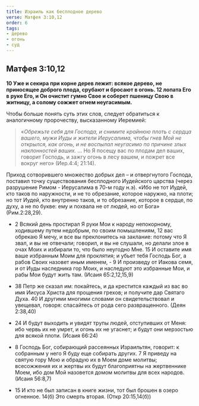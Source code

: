 ```yaml
---
title: Израиль как бесплодное дерево
verse: Матфея 3:10,12
order: 6
tags: 
- дерево
- огонь
- суд
---
```


## Матфея 3:10,12

**10 Уже и секира при корне дерев лежит: всякое дерево, не приносящее доброго плода, срубают и бросают в огонь. 12 лопата Его в руке Его, и Он очистит гумно Свое и соберет пшеницу Свою в житницу, а солому сожжет огнем неугасимым.**

Чтобы больше понять суть этих слов, следует обратиться к аналогичному пророчеству, высказанному Иеремией:

>«*Обрежьте себя для Господа, и снимите крайнюю плоть с сердца вашего, мужи Иуды и жители Иерусалима, чтобы гнев Мой не открылся, как огонь, и не воспылал неугасимо по причине злых наклонностей ваших.* … Но Я посещу вас по плодам дел ваших, говорит Господь, и зажгу огонь в лесу вашем, и пожрет все вокруг него» (Иер.4:4; 21:14). 

Приход сотворившего множество добрых дел – и отвергнутого Господа,  поставил точку существования бесплодного Иудейского царства (через разрушение  Римом - Иерусалима в 70-м году н.э).  «Ибо не тот Иудей, кто таков по наружности, и не то обрезание, которое наружно, на плоти;  но тот Иудей, кто внутренно таков, и то обрезание, которое в сердце, по духу, а не по букве: ему и похвала не от людей, но от Бога» (Рим.2:28,29). 

- 2 Всякий день простирал Я руки Мои к народу непокорному, ходившему путем недобрым, по своим помышлениям, 12 вас обрекаю Я мечу, и все вы преклонитесь на заклание: потому что Я звал, и вы не отвечали; говорил, и вы не слушали, но делали злое в очах Моих и избирали то, что было неугодно Мне. 15 И оставите имя ваше избранным Моим для проклятия; и убьет тебя Господь Бог, а рабов Своих назовет иным именем, - 9 И произведу от Иакова семя, и от Иуды наследника гор Моих, и наследуют это избранные Мои, и рабы Мои будут жить там. (Исаия 65:2,12,15,9)
- 38 Петр же сказал им: покайтесь, и да крестится каждый из вас во имя Иисуса Христа для прощения грехов; и получите дар Святаго Духа. 40 И другими многими словами он свидетельствовал и увещевал, говоря: спасайтесь от рода сего развращенного. (Деян 2:38,40)
- 24 И будут выходить и увидят трупы людей, отступивших от Меня: ибо червь их не умрет, и огонь их не угаснет; и будут они мерзостью для всякой плоти. (Исаия 66:24)

- 8 Господь Бог, собирающий рассеянных Израильтян, говорит: к собранным у него Я буду еще собирать других. 7 Я приведу на святую гору Мою и обрадую их в Моем доме молитвы; всесожжения их и жертвы их будут благоприятны на жертвеннике Моем, ибо дом Мой назовется домом молитвы для всех народов. (Исаия 56:8,7)

- 15 И кто не был записан в книге жизни, тот был брошен в озеро огненное. 14(б) Это смерть вторая. (Откр 20:15,14(б))